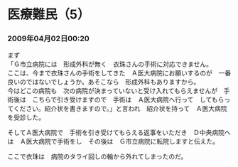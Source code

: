 # 医療難民（5）
### 2009年04月02日00:20

まず  
「Ｇ市立病院には　形成外科が無く　衣珠さんの手術に対応できません。  
ここは、今まで衣珠さんの手術をしてきた　Ａ医大病院にお願いするのが　一番良いのではないでしょうか。あそこなら　形成外科もありますから。  
今はどこの病院も　次の病院が決まっていないと受け入れてもらえませんが　手術後は　こちらで引き受けますので　手術は　Ａ医大病院へ行って　してもらってください。紹介状を書きますので。」と言われ　紹介状を持って　Ａ医大病院を受診した。

そしてＡ医大病院で　手術を引き受けてもらえる返事をいただき　Ｄ中央病院へは　Ａ医大病院で手術をし　その後は　Ｇ市立病院に転院しますと伝えた。

ここで衣珠は　病院のタライ回しの輪から外れてしまったのだ。